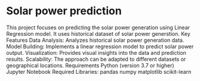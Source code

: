 # Solar power prediction
This project focuses on predicting the solar power generation using Linear Regression model. It uses historical dataset of solar power generstion.
Key Features
Data Analysis: Analyzes historical solar power generation data.
Model Building: Implements a linear regression model to predict solar power output.
Visualization: Provides visual insights into the data and prediction results.
Scalability: The approach can be adapted to different datasets or geographical locations.
Requirements
Python (version 3.7 or higher)
Jupyter Notebook
Required Libraries:
pandas
numpy
matplotlib
scikit-learn
